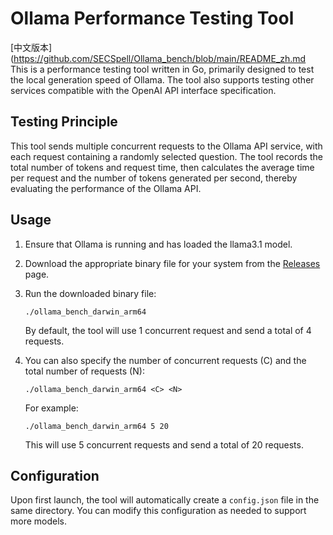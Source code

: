 # Ollama Performance Testing Tool
[中文版本](https://github.com/SECSpell/Ollama_bench/blob/main/README_zh.md
This is a performance testing tool written in Go, primarily designed to test the local generation speed of Ollama. The tool also supports testing other services compatible with the OpenAI API interface specification.

## Testing Principle

This tool sends multiple concurrent requests to the Ollama API service, with each request containing a randomly selected question. The tool records the total number of tokens and request time, then calculates the average time per request and the number of tokens generated per second, thereby evaluating the performance of the Ollama API.

## Usage

1. Ensure that Ollama is running and has loaded the llama3.1 model.

2. Download the appropriate binary file for your system from the [Releases](https://github.com/SECSpell/Ollama_bench/releases) page.

3. Run the downloaded binary file:

   ```
   ./ollama_bench_darwin_arm64
   ```

   By default, the tool will use 1 concurrent request and send a total of 4 requests.

4. You can also specify the number of concurrent requests (C) and the total number of requests (N):

   ```
   ./ollama_bench_darwin_arm64 <C> <N>
   ```

   For example:
   ```
   ./ollama_bench_darwin_arm64 5 20
   ```
   This will use 5 concurrent requests and send a total of 20 requests.

## Configuration

Upon first launch, the tool will automatically create a `config.json` file in the same directory. You can modify this configuration as needed to support more models.